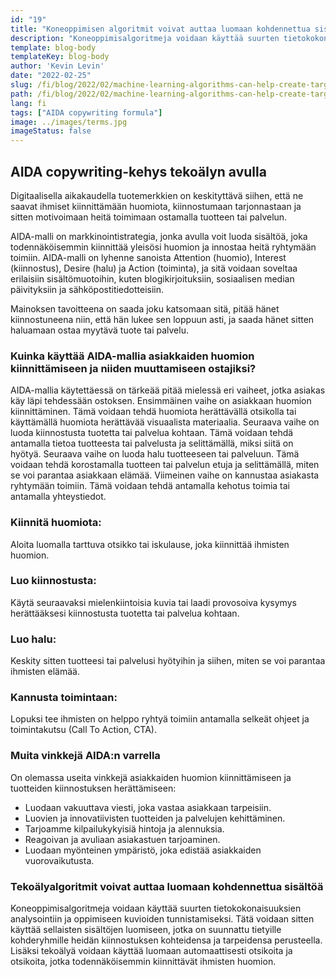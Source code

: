 ```yaml
---
id: "19"
title: "Koneoppimisen algoritmit voivat auttaa luomaan kohdennettua sisältöä"
description: "Koneoppimisalgoritmeja voidaan käyttää suurten tietokokonaisuuksien analysointiin ja oppimiseen kuvioiden tunnistamiseksi. Tätä voidaan sitten käyttää sellaisten sisältöjen luomiseen, jotka on suunnattu tietyille kohderyhmille heidän kiinnostuksen kohteidensa perusteella. Koneoppimisen avulla yritykset voivat luoda sisältöä, joka on merkityksellisempää asiakkailleen ja joka auttaa lisäämään myyntiä."
template: blog-body
templateKey: blog-body
author: 'Kevin Levin'
date: "2022-02-25"
slug: /fi/blog/2022/02/machine-learning-algorithms-can-help-create-targeted-content
path: /fi/blog/2022/02/machine-learning-algorithms-can-help-create-targeted-content
lang: fi
tags: ["AIDA copywriting formula"]
image: ../images/terms.jpg
imageStatus: false
---
```

## AIDA copywriting-kehys tekoälyn avulla

Digitaalisella aikakaudella tuotemerkkien on keskityttävä siihen, että ne saavat ihmiset kiinnittämään huomiota, kiinnostumaan tarjonnastaan ja sitten motivoimaan heitä toimimaan ostamalla tuotteen tai palvelun.

AIDA-malli on markkinointistrategia, jonka avulla voit luoda sisältöä, joka todennäköisemmin kiinnittää yleisösi huomion ja innostaa heitä ryhtymään toimiin. AIDA-malli on lyhenne sanoista Attention (huomio), Interest (kiinnostus), Desire (halu) ja Action (toiminta), ja sitä voidaan soveltaa erilaisiin sisältömuotoihin, kuten blogikirjoituksiin, sosiaalisen median päivityksiin ja sähköpostitiedotteisiin.

Mainoksen tavoitteena on saada joku katsomaan sitä, pitää hänet kiinnostuneena niin, että hän lukee sen loppuun asti, ja saada hänet sitten haluamaan ostaa myytävä tuote tai palvelu.



### Kuinka käyttää AIDA-mallia asiakkaiden huomion kiinnittämiseen ja niiden muuttamiseen ostajiksi?

AIDA-mallia käytettäessä on tärkeää pitää mielessä eri vaiheet, jotka asiakas käy läpi tehdessään ostoksen. Ensimmäinen vaihe on asiakkaan huomion kiinnittäminen. Tämä voidaan tehdä huomiota herättävällä otsikolla tai käyttämällä huomiota herättävää visuaalista materiaalia. Seuraava vaihe on luoda kiinnostusta tuotetta tai palvelua kohtaan. Tämä voidaan tehdä antamalla tietoa tuotteesta tai palvelusta ja selittämällä, miksi siitä on hyötyä. Seuraava vaihe on luoda halu tuotteeseen tai palveluun. Tämä voidaan tehdä korostamalla tuotteen tai palvelun etuja ja selittämällä, miten se voi parantaa asiakkaan elämää. Viimeinen vaihe on kannustaa asiakasta ryhtymään toimiin. Tämä voidaan tehdä antamalla kehotus toimia tai antamalla yhteystiedot.




### Kiinnitä huomiota:

Aloita luomalla tarttuva otsikko tai iskulause, joka kiinnittää ihmisten huomion.


### Luo kiinnostusta:

Käytä seuraavaksi mielenkiintoisia kuvia tai laadi provosoiva kysymys herättääksesi kiinnostusta tuotetta tai palvelua kohtaan.


### Luo halu:

Keskity sitten tuotteesi tai palvelusi hyötyihin ja siihen, miten se voi parantaa ihmisten elämää.

### Kannusta toimintaan:


Lopuksi tee ihmisten on helppo ryhtyä toimiin antamalla selkeät ohjeet ja toimintakutsu (Call To Action, CTA).



### Muita vinkkejä AIDA:n varrella

On olemassa useita vinkkejä asiakkaiden huomion kiinnittämiseen ja tuotteiden kiinnostuksen herättämiseen:

- Luodaan vakuuttava viesti, joka vastaa asiakkaan tarpeisiin.
- Luovien ja innovatiivisten tuotteiden ja palvelujen kehittäminen.
- Tarjoamme kilpailukykyisiä hintoja ja alennuksia.
- Reagoivan ja avuliaan asiakastuen tarjoaminen.
- Luodaan myönteinen ympäristö, joka edistää asiakkaiden vuorovaikutusta.



### Tekoälyalgoritmit voivat auttaa luomaan kohdennettua sisältöä
Koneoppimisalgoritmeja voidaan käyttää suurten tietokokonaisuuksien analysointiin ja oppimiseen kuvioiden tunnistamiseksi. Tätä voidaan sitten käyttää sellaisten sisältöjen luomiseen, jotka on suunnattu tietyille kohderyhmille heidän kiinnostuksen kohteidensa ja tarpeidensa perusteella. Lisäksi tekoälyä voidaan käyttää luomaan automaattisesti otsikoita ja otsikoita, jotka todennäköisemmin kiinnittävät ihmisten huomion.
